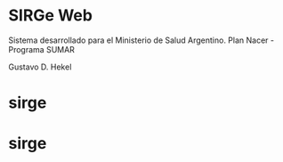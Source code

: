 # SIRGe Web
Sistema desarrollado para el Ministerio de Salud Argentino.
Plan Nacer - Programa SUMAR

Gustavo D. Hekel
# sirge
# sirge
